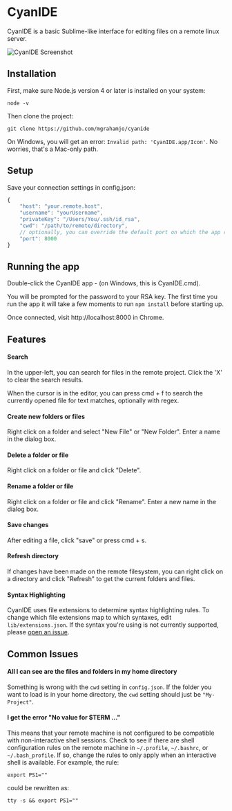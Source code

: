 # CyanIDE

CyanIDE is a basic Sublime-like interface for editing files on a remote linux server. 

![CyanIDE Screenshot](https://github.com/mgrahamjo/cyanide/lib/screenshot.png)

## Installation

First, make sure Node.js version 4 or later is installed on your system:

```
node -v
```

Then clone the project:

```
git clone https://github.com/mgrahamjo/cyanide
```

On Windows, you will get an error: `Invalid path: 'CyanIDE.app/Icon'`. No worries, that's a Mac-only path.

## Setup

Save your connection settings in config.json:

```javascript
{
	"host": "your.remote.host",
	"username": "yourUsername",
	"privateKey": "/Users/You/.ssh/id_rsa",
	"cwd": "/path/to/remote/directory",
	// optionally, you can override the default port on which the app runs:
	"port": 8000
}
```

## Running the app

Double-click the CyanIDE app - (on Windows, this is CyanIDE.cmd).

You will be prompted for the password to your RSA key. The first time you run the app it will take a few moments to run `npm install` before starting up.

Once connected, visit http://localhost:8000 in Chrome.

## Features

#### Search

In the upper-left, you can search for files in the remote project. Click the 'X' to clear the search results.

When the cursor is in the editor, you can press cmd + f to search the currently opened file for text matches, optionally with regex.

#### Create new folders or files

Right click on a folder and select "New File" or "New Folder". Enter a name in the dialog box.

#### Delete a folder or file

Right click on a folder or file and click "Delete".

#### Rename a folder or file

Right click on a folder or file and click "Rename". Enter a new name in the dialog box.

#### Save changes

After editing a file, click "save" or press cmd + s.

#### Refresh directory

If changes have been made on the remote filesystem, you can right click on a directory and click "Refresh" to get the current folders and files.

#### Syntax Highlighting

CyanIDE uses file extensions to determine syntax highlighting rules. To change which file extensions map to which syntaxes, edit `lib/extensions.json`. If the syntax you're using is not currently supported, please [open an issue](https://github.com/mgrahamjo/cyanide/issues/new).

## Common Issues

#### All I can see are the files and folders in my home directory

Something is wrong with the `cwd` setting in `config.json`. If the folder you want to load is in your home directory, the `cwd` setting should just be `"My-Project"`.

#### I get the error "No value for $TERM ..."

This means that your remote machine is not configured to be compatible with non-interactive shell sessions. Check to see if there are shell configuration rules on the remote machine in `~/.profile`, `~/.bashrc`, or `~/.bash_profile`. If so, change the rules to only apply when an interactive shell is available. For example, the rule:

`export PS1=""`

could be rewritten as:

`tty -s && export PS1=""`